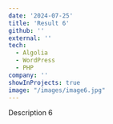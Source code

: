 ```yaml
---
date: '2024-07-25'
title: 'Result 6'
github: ''
external: ''
tech:
  - Algolia
  - WordPress
  - PHP
company: ''
showInProjects: true
image: "/images/image6.jpg"
---
```


Description 6
